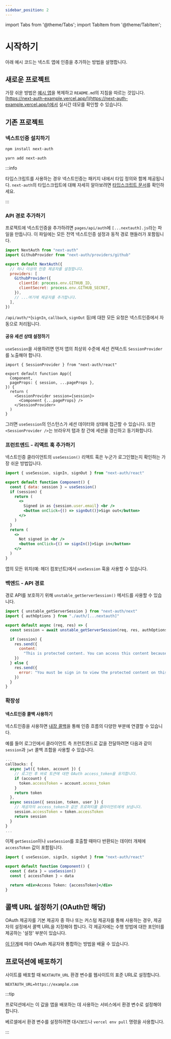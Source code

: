 ```yaml
---
sidebar_position: 2
---
```


import Tabs from '@theme/Tabs';
import TabItem from '@theme/TabItem';

# 시작하기

아래 예시 코드는 넥스트 앱에 인증을 추가하는 방법을 설명합니다.

## 새로운 프로젝트

가장 쉬운 방법은 [예시 앱](https://github.com/nextauthjs/next-auth-example)을 복제하고 `README.md`의 지침을 따르는 것입니다. [https://next-auth-example.vercel.app/](https://next-auth-example.vercel.app/)에서 실시간 데모를 확인할 수 있습니다.

## 기존 프로젝트

### 넥스트인증 설치하기

<Tabs groupId="package-manager">
  <TabItem value="npm" label="npm" default>

```bash
npm install next-auth
```

  </TabItem>
  <TabItem value="yarn" label="Yarn">

```bash
yarn add next-auth
```

  </TabItem>
</Tabs>

:::info

타입스크립트를 사용하는 경우 넥스트인증는 패키지 내에서 타입 정의와 함께 제공됩니다. `next-auth`의 타입스크립트에 대해 자세히 알아보려면 [타입스크립트 문서](https://next-auth.js.org/getting-started/typescript)를 확인하세요.

:::

### API 경로 추가하기

프로젝트에 넥스트인증을 추가하려면 `pages/api/auth`에 `[...nextauth].js`라는 파일을 만듭니다. 이 파일에는 모든 전역 넥스트인증 설정과 동적 경로 핸들러가 포함됩니다.

```js title="pages/api/auth/[...nextauth].js"
import NextAuth from "next-auth"
import GithubProvider from "next-auth/providers/github"

export default NextAuth({
  // 하나 이상의 인증 제공자를 설정합니다.
  providers: [
    GithubProvider({
      clientId: process.env.GITHUB_ID,
      clientSecret: process.env.GITHUB_SECRET,
    }),
    // ...여기에 제공자를 추가합니다.
  ],
})
```

`/api/auth/*`(`signIn`, `callback`, `signOut` 등)에 대한 모든 요청은 넥스트인증에서 자동으로 처리됩니다.

#### 공유 세션 상태 설정하기

`useSession`을 사용하려면 먼저 앱의 최상위 수준에 세션 컨텍스트 `SessionProvider`를 노출해야 합니다.

```tsx title="pages/_app.jsx"
import { SessionProvider } from "next-auth/react"

export default function App({
  Component,
  pageProps: { session, ...pageProps },
}) {
  return (
    <SessionProvider session={session}>
      <Component {...pageProps} />
    </SessionProvider>
  )
}
```

그러면 `useSession`의 인스턴스가 세션 데이터와 상태에 접근할 수 있습니다. 또한 `<SessionProvider />`는 브라우저 탭과 창 간에 세션을 갱신하고 동기화합니다.

### 프런트엔드 - 리액트 훅 추가하기

넥스트인증 클라이언트의 `useSession()` 리액트 훅은 누군가 로그인했는지 확인하는 가장 쉬운 방법입니다.

```jsx title="components/login-btn.jsx"
import { useSession, signIn, signOut } from "next-auth/react"

export default function Component() {
  const { data: session } = useSession()
  if (session) {
    return (
      <>
        Signed in as {session.user.email} <br />
        <button onClick={() => signOut()}>Sign out</button>
      </>
    )
  }
  return (
    <>
      Not signed in <br />
      <button onClick={() => signIn()}>Sign in</button>
    </>
  )
}
```

앱의 모든 위치(예: 헤더 컴포넌트)에서 `useSession` 훅을 사용할 수 있습니다.

### 백엔드 - API 경로

경로 API를 보호하기 위해 `unstable_getServerSession()` 메서드를 사용할 수 있습니다.

```jsx title="pages/api/restricted.js"
import { unstable_getServerSession } from "next-auth/next"
import { authOptions } from "./auth/[...nextauth]"

export default async (req, res) => {
  const session = await unstable_getServerSession(req, res, authOptions)

  if (session) {
    res.send({
      content:
        "This is protected content. You can access this content because you are signed in.",
    })
  } else {
    res.send({
      error: "You must be sign in to view the protected content on this page.",
    })
  }
}
```

### 확장성

#### 넥스트인증 콜백 사용하기

넥스트인증을 사용하면 [내장 콜백](https://next-auth.js.org/configuration/callbacks)을 통해 인증 흐름의 다양한 부분에 연결할 수 있습니다.

예를 들어 로그인에서 클라이언트 측 프런트엔드로 값을 전달하려면 다음과 같이 `session`과 `jwt` 콜백 조합을 사용할 수 있습니다.

```js title="pages/api/auth/[...nextauth].js" {5, 11}
...
callbacks: {
  async jwt({ token, account }) {
    // 로그인 후 바로 토큰에 대한 OAuth access_token을 유지합니다.
    if (account) {
      token.accessToken = account.access_token
    }
    return token
  },
  async session({ session, token, user }) {
    // 제공자의 access_token과 같은 프로퍼티를 클라이언트에게 보냅니다.
    session.accessToken = token.accessToken
    return session
  }
}
...
```

이제 `getSession`이나 `useSession`를 호출할 때마다 반환되는 데이터 개체에 `accessToken` 값이 포함됩니다.

```jsx title="components/accessToken.jsx" {3}
import { useSession, signIn, signOut } from "next-auth/react"

export default function Component() {
  const { data } = useSession()
  const { accessToken } = data

  return <div>Access Token: {accessToken}</div>
}
```

## 콜백 URL 설정하기 (OAuth만 해당)

OAuth 제공자를 기본 제공자 중 하나 또는 커스텀 제공자를 통해 사용하는 경우, 제공자의 설정에서 콜백 URL을 지정해야 합니다. 각 제공자에는 수행 방법에 대한 포인터를 제공하는 '설정' 부분이 있습니다.

[이 단계](https://next-auth.js.org/configuration/providers/oauth#how-to)에 따라 OAuth 제공자와 통합하는 방법을 배울 수 있습니다.

## 프로덕션에 배포하기

사이트를 배포할 때 `NEXTAUTH_URL` 환경 변수를 웹사이트의 표준 URL로 설정합니다.

```text
NEXTAUTH_URL=https://example.com
```

:::tip

프로덕션에서는 이 값을 앱을 배포하는 데 사용하는 서비스에서 환경 변수로 설정해야 합니다.

베르셀에서 환경 변수를 설정하려면 대시보드나 `vercel env pull` 명령을 사용합니다.

:::